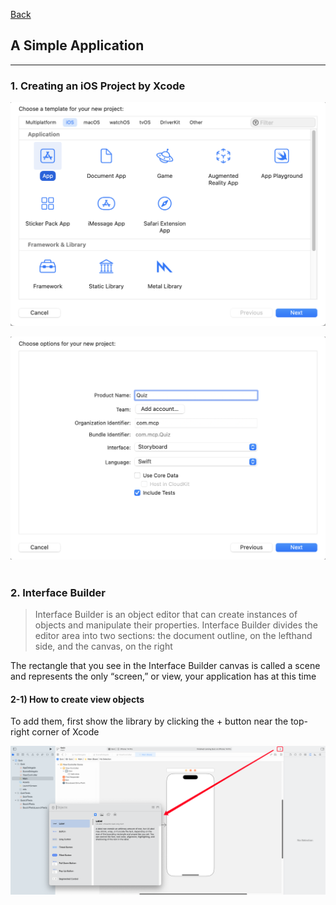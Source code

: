[Back](README.md)

## A Simple Application

<hr>


### 1. Creating an iOS Project by Xcode

![create iOS project1](https://github.com/Elliot518/mcp-oss-tech/blob/main/mobile/ios/iOS_CreateApp1.png?raw=true)

![create iOS project2](https://github.com/Elliot518/mcp-oss-tech/blob/main/mobile/ios/iOS_CreateApp2.png?raw=true)
&nbsp;

### 2. Interface Builder

> Interface Builder is an object editor that can create instances of objects and manipulate their properties. Interface Builder divides the editor area into two sections: the document outline, on the lefthand side, and the canvas, on the right


The rectangle that you see in the Interface Builder canvas is called a scene and represents the only “screen,” or view, your application has at this time

#### 2-1) How to create view objects
To add them, first show the library by clicking the + button near the top-right corner of Xcode

![show the library](https://github.com/Elliot518/mcp-oss-tech/blob/main/mobile/ios/IB/IB_ShowLibrary.png?raw=true)
